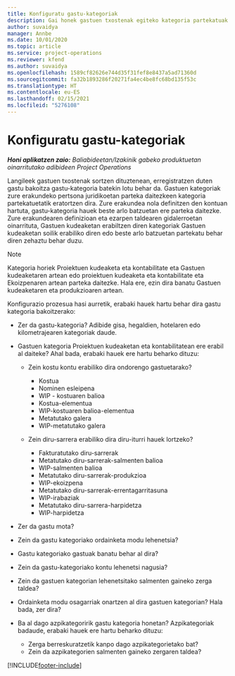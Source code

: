 ```yaml
---
title: Konfiguratu gastu-kategoriak
description: Gai honek gastuen txostenak egiteko kategoria partekatuak eta kategoria partekatuak konfiguratzeko moduari buruzko informazioa eskaintzen du.
author: suvaidya
manager: Annbe
ms.date: 10/01/2020
ms.topic: article
ms.service: project-operations
ms.reviewer: kfend
ms.author: suvaidya
ms.openlocfilehash: 1589cf82626e744d35f31fef8e8437a5ad71360d
ms.sourcegitcommit: fa32b1893286f20271fa4ec4be8fc68bd135f53c
ms.translationtype: HT
ms.contentlocale: eu-ES
ms.lasthandoff: 02/15/2021
ms.locfileid: "5276108"
---
```

# <a name="set-up-expense-categories"></a>Konfiguratu gastu-kategoriak

_**Honi aplikatzen zaio:** Baliabideetan/Izakinik gabeko produktuetan oinarritutako adibideen Project Operations_

Langileek gastuen txostenak sortzen dituztenean, erregistratzen duten gastu bakoitza gastu-kategoria batekin lotu behar da. Gastuen kategoriak zure erakundeko pertsona juridikoetan parteka daitezkeen kategoria partekatuetatik eratortzen dira. Zure erakundea nola definitzen den kontuan hartuta, gastu-kategoria hauek beste arlo batzuetan ere parteka daitezke. Zure erakundearen definizioan eta ezarpen taldearen gidalerroetan oinarrituta, Gastuen kudeaketan erabiltzen diren kategoriak Gastuen kudeaketan soilik erabiliko diren edo beste arlo batzuetan partekatu behar diren zehaztu behar duzu.

> [!NOTE]
> Kategoria horiek Proiektuen kudeaketa eta kontabilitate eta Gastuen kudeaketaren artean edo proiektuen kudeaketa eta kontabilitate eta Ekoizpenaren artean parteka daitezke. Hala ere, ezin dira banatu Gastuen kudeaketaren eta produkzioaren artean.

Konfigurazio prozesua hasi aurretik, erabaki hauek hartu behar dira gastu kategoria bakoitzerako:

- Zer da gastu-kategoria? Adibide gisa, hegaldien, hotelaren edo kilometrajearen kategoriak daude.
- Gastuen kategoria Proiektuen kudeaketan eta kontabilitatean ere erabil al daiteke? Ahal bada, erabaki hauek ere hartu beharko dituzu:

    - Zein kostu kontu erabiliko dira ondorengo gastuetarako?

        - Kostua
        - Nominen esleipena
        - WIP - kostuaren balioa
        - Kostua-elementua
        - WIP-kostuaren balioa-elementua
        - Metatutako galera
        - WIP-metatutako galera

    - Zein diru-sarrera erabiliko dira diru-iturri hauek lortzeko?

        - Fakturatutako diru-sarrerak
        - Metatutako diru-sarrerak-salmenten balioa
        - WIP-salmenten balioa
        - Metatutako diru-sarrerak-produkzioa
        - WIP-ekoizpena
        - Metatutako diru-sarrerak-errentagarritasuna
        - WIP-irabaziak
        - Metatutako diru-sarrera-harpidetza
        - WIP-harpidetza

- Zer da gastu mota?
- Zein da gastu kategoriako ordainketa modu lehenetsia?
- Gastu kategoriako gastuak banatu behar al dira?
- Zein da gastu-kategoriako kontu lehenetsi nagusia?
- Zein da gastuen kategorian lehenetsitako salmenten gaineko zerga taldea?
- Ordainketa modu osagarriak onartzen al dira gastuen kategorian? Hala bada, zer dira?
- Ba al dago azpikategoririk gastu kategoria honetan? Azpikategoriak badaude, erabaki hauek ere hartu beharko dituzu:

    - Zerga berreskuratzetik kanpo dago azpikategorietako bat?
    - Zein da azpikategorien salmenten gaineko zergaren taldea?


[!INCLUDE[footer-include](../includes/footer-banner.md)]